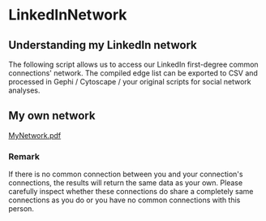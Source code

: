 # LinkedInNetwork

## **Understanding my LinkedIn network**
The following script allows us to access our LinkedIn first-degree common connections' network. The compiled edge list can be exported to CSV and processed in Gephi / Cytoscape / your original scripts for social network analyses.

## **My own network**
[MyNetwork.pdf](https://github.com/jyeungtin/LinkedInNetwork/files/8744107/MyNetwork.pdf)

### **Remark**
If there is no common connection between you and your connection's connections, the results will return the same data as your own. Please carefully inspect whether these connections do share a completely same connections as you do or you have no common connections with this person.


